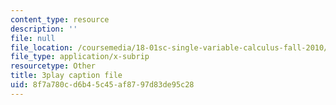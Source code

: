 ```yaml
---
content_type: resource
description: ''
file: null
file_location: /coursemedia/18-01sc-single-variable-calculus-fall-2010/8f7a780cd6b45c45af8797d83de95c28_CXKoCMVqM9s.vtt
file_type: application/x-subrip
resourcetype: Other
title: 3play caption file
uid: 8f7a780c-d6b4-5c45-af87-97d83de95c28
---
```

